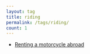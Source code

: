 ```yaml
---
layout: tag
title: riding
permalink: /tags/riding/
count: 1
---
```


- [Renting a motorcycle abroad](https://ansari.io/travel/motorcycling-abroad/)
